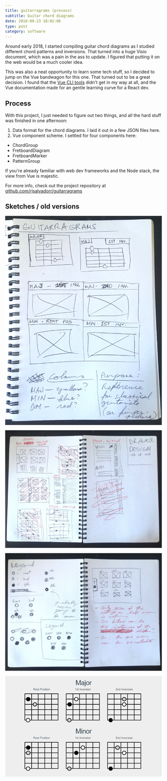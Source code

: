 ```yaml
---
title: guitarragrams (process)
subtitle: Guitar chord diagrams
date: 2018-09-23 18:02:06
type: post
category: software
---
```


Around early 2018, I started compiling guitar chord diagrams as I studied different chord patterns and inversions. That turned into a huge Visio document, which was a pain in the ass to update. I figured that putting it on the web would be a much cooler idea.

<!-- more -->

This was also a neat opportunity to learn some tech stuff, so I decided to jump on the Vue bandwagon for this one. That turned out to be a great decision. I found that the [Vue CLI tools](https://cli.vuejs.org/guide/creating-a-project.html) didn't get in my way at all, and the Vue documentation made for an gentle learning curve for a React dev.

## Process

With this project, I just needed to figure out two things, and all the hard stuff was finished in one afternoon:

1. Data format for the chord diagrams. I laid it out in a few JSON files here.
1. Vue component scheme. I settled for four components here:
  + ChordGroup
  + FretboardDiagram
  + FretboardMarker
  + PatternGroup

If you're already familiar with web dev frameworks and the Node stack, the view from Vue is majestic.

For more info, check out the project repository at [github.com/rjsalvadorr/guitarragrams](https://github.com/rjsalvadorr/guitarragrams)

## Sketches / old versions

![yep yep yep](./sketch-1.jpg "yep yep")

![yep yep yep](./sketch-2.jpg "yep yep")

![yep yep yep](./sketch-3.jpg "yep yep")

![yep yep yep](./guitarragrams-beta-01.png "yep yep")
